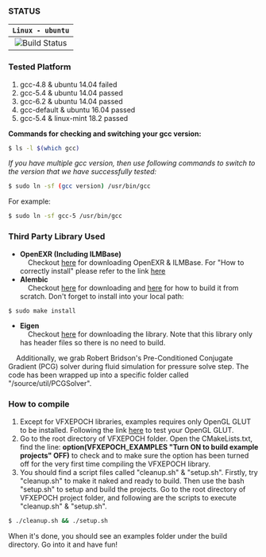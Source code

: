 ### **STATUS**
| **`Linux - ubuntu`** |
|:----------------------:|
|![Build Status](https://travis-ci.org/Shakebones/VFXEPOCH.svg?branch=master)|

### **Tested Platform**
1. gcc-4.8 & ubuntu 14.04 failed
2. gcc-5.4 & ubuntu 14.04 passed
3. gcc-6.2 & ubuntu 14.04 passed
4. gcc-default & ubuntu 16.04 passed
5. gcc-5.4 & linux-mint 18.2 passed

**Commands for checking and switching your gcc version:**
```sh
$ ls -l $(which gcc)
```

*If you have multiple gcc version, then use following commands to switch to
the version that we have successfully tested:*

```sh
$ sudo ln -sf (gcc version) /usr/bin/gcc
```
For example:
```sh
$ sudo ln -sf gcc-5 /usr/bin/gcc
```

### **Third Party Library Used**
* **OpenEXR (Including ILMBase)**
<br />&nbsp;&nbsp;&nbsp;&nbsp;Checkout [here](http://www.openexr.com/downloads.html) for downloading OpenEXR & ILMBase. For "How to correctly install" please refer to the link [here](http://www.openexr.com/documentation.html)
* **Alembic**
<br />&nbsp;&nbsp;&nbsp;&nbsp;Checkout [here](https://github.com/alembic/alembic) for downloading and [here](http://docs.alembic.io/#build-alembic) for how to build it from scratch. Don't forget to install into your local path:
```sh
$ sudo make install
```
* **Eigen**
<br />&nbsp;&nbsp;&nbsp;&nbsp;Checkout [here](http://eigen.tuxfamily.org/index.php?title=Main_Page) for downloading the library. Note that this library only has header files so there is no need to build.

&nbsp;&nbsp;&nbsp;&nbsp;Additionally, we grab Robert Bridson's Pre-Conditioned Conjugate Gradient (PCG) solver during fluid simulation for pressure solve step. The code has been wrapped up into a specific folder called "/source/util/PCGSolver".

### **How to compile**
1. Except for VFXEPOCH libraries, examples requires only OpenGL GLUT to be installed. Following the link [here](http://kiwwito.com/installing-opengl-glut-libraries-in-ubuntu/) to test your OpenGL GLUT.
2. Go to the root directory of VFXEPOCH folder. Open the CMakeLists.txt, find the line:
**option(VFXEPOCH_EXAMPLES "Turn ON to build example projects" OFF)** to check and  to make sure the option has been turned off for the very first time compiling the VFXEPOCH library.
3. You should find a script files called "cleanup.sh" & "setup.sh". Firstly, try "cleanup.sh" to make it naked and ready to build. Then use the bash "setup.sh" to setup and build the projects. Go to the root directory of VFXEPOCH project folder, and following are the scripts to execute "cleanup.sh" & "setup.sh".
```sh
$ ./cleanup.sh && ./setup.sh
```
When it's done, you should see an examples folder under the build directory. Go into it and have fun!
